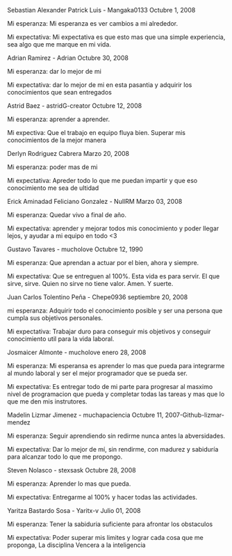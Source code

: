 Sebastian Alexander Patrick Luis - Mangaka0133
Octubre 1, 2008

Mi esperanza:
Mi esperanza es ver cambios a mi alrededor.

Mi expectativa:
Mi expectativa es que esto mas que una simple experiencia, sea algo que me marque en mi vida.

Adrian Ramirez - Adrian Octubre 30, 2008

Mi esperanza: dar lo mejor de mi

Mi expectativa: dar lo mejor de mi en esta pasantia y adquirir los conocimientos que sean entregados

Astrid Baez - astridG-creator Octubre 12, 2008

Mi esperanza: aprender a aprender.

Mi expectiva: Que el trabajo en equipo fluya bien. Superar mis conocimientos de la mejor manera

Derlyn Rodriguez Cabrera Marzo 20, 2008

Mi esperanza: poder mas de mi

Mi expectativa: Apreder todo lo que me puedan impartir y que eso conocimiento me sea de ultidad

Erick Aminadad Feliciano Gonzalez - NullRM Marzo 03, 2008

Mi esperanza: Quedar vivo a final de año.

Mi expectativa: aprender y mejorar todos mis conocimiento y poder llegar lejos, y ayudar a mi equipo en todo <3

Gustavo Tavares - mucholove Octubre 12, 1990

Mi esperanza: Que aprendan a actuar por el bien, ahora y siempre.

Mi expectativa: Que se entreguen al 100%. Esta vida es para servir. El que sirve, sirve. Quien no sirve no tiene valor. Amen. Y suerte.

Juan Carlos Tolentino Peña - Chepe0936 septiembre 20, 2008

mi esperanza: Adquirir todo el conocimiento posible y ser una persona que cumpla sus objetivos personales.

Mi expectativa: Trabajar duro para conseguir mis objetivos y conseguir conocimiento util para la vida laboral.

Josmaicer Almonte - mucholove enero 28, 2008

Mi esperanza: Mi esperansa es aprender lo mas que pueda para integrarme al mundo laboral y ser el mejor programador que se pueda ser.

Mi expectativa: Es entregar todo de mi parte para progresar al masximo nivel de programacion que pueda y completar todas las tareas y mas que lo que me den mis instrutores.

Madelin Lizmar Jimenez - muchapaciencia Octubre 11, 2007-Github-lizmar-mendez

Mi esperanza: Seguir aprendiendo sin redirme nunca antes la abversidades.

Mi expectativa: Dar lo mejor de mí, sin rendirme, con madurez y sabiduría para alcanzar todo lo que me propongo.

Steven Nolasco - stexsask Octubre 28, 2008

Mi esperanza: Aprender lo mas que pueda.

Mi expectativa: Entregarme al 100% y hacer todas las actividades.

Yaritza Bastardo Sosa - Yaritx-v Julio 01, 2008

Mi esperanza: Tener la sabiduria suficiente para afrontar los obstaculos

Mi expectativa: Poder superar mis limites y lograr cada cosa que me proponga, La disciplina Vencera a la inteligencia